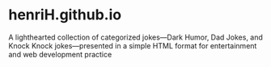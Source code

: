 # henriH.github.io
A lighthearted collection of categorized jokes—Dark Humor, Dad Jokes, and Knock Knock jokes—presented in a simple HTML format for entertainment and web development practice
